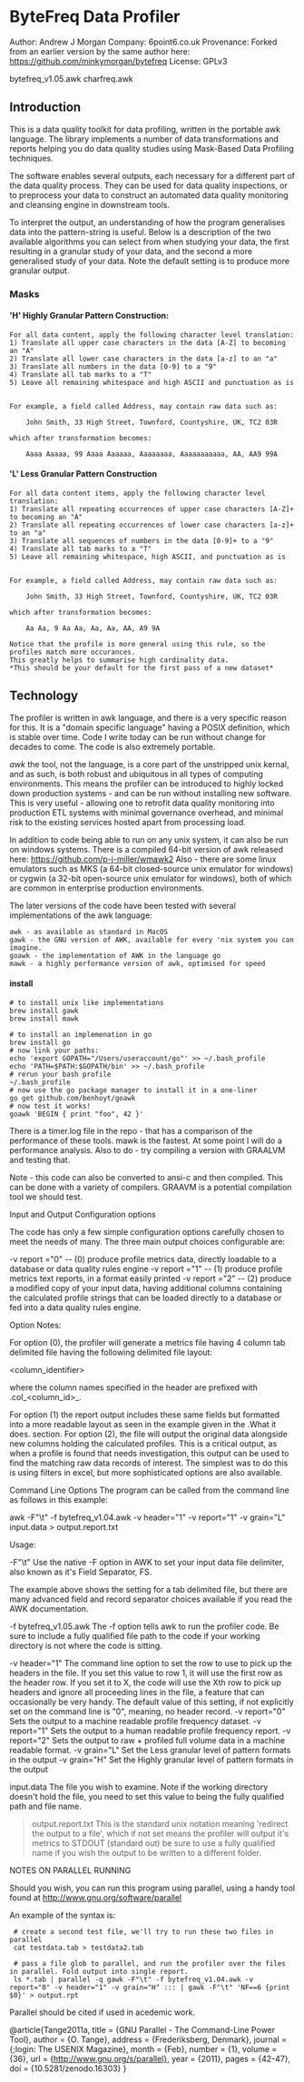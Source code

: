 # ByteFreq Data Profiler

Author: Andrew J Morgan
Company: 6point6.co.uk
Provenance: Forked from an earlier version by the same author here: https://github.com/minkymorgan/bytefreq
License: GPLv3


bytefreq_v1.05.awk
charfreq.awk

## Introduction
This is a data quality toolkit for data profiling, written in the portable awk language. The library implements a number of data transformations and reports helping you do data quality studies using Mask-Based Data Profiling techniques.

The software enables several outputs, each necessary for a different part of the data quality process. They can be used for data quality inspections, or to preprocess your data to construct an automated data quality monitoring and cleansing engine in downstream tools. 

To interpret the output, an understanding of how the program generalises data into the pattern-string is useful. Below is a description of the two available algorithms you can select from when studying your data, the first resulting in a granular study of your data, and the second a more generalised study of your data. Note the default setting is to produce more granular output.

### Masks

#### 'H' Highly Granular Pattern Construction:

    For all data content, apply the following character level translation:
    1) Translate all upper case characters in the data [A-Z] to becoming an "A"
    2) Translate all lower case characters in the data [a-z] to an "a"
    3) Translate all numbers in the data [0-9] to a "9"
    4) Translate all tab marks to a "T"
    5) Leave all remaining whitespace and high ASCII and punctuation as is 
    
    
    For example, a field called Address, may contain raw data such as:

        John Smith, 33 High Street, Townford, Countyshire, UK, TC2 03R

    which after transformation becomes:

        Aaaa Aaaaa, 99 Aaaa Aaaaaa, Aaaaaaaa, Aaaaaaaaaaa, AA, AA9 99A


#### 'L' Less Granular Pattern Construction

    For all data content items, apply the following character level translation:
    1) Translate all repeating occurrences of upper case characters [A-Z]+ to becoming an "A"
    2) Translate all repeating occurrences of lower case characters [a-z]+ to an "a"
    3) Translate all sequences of numbers in the data [0-9]+ to a "9"
    4) Translate all tab marks to a "T"
    5) Leave all remaining whitespace, high ASCII, and punctuation as is 
    
    
    For example, a field called Address, may contain raw data such as:

        John Smith, 33 High Street, Townford, Countyshire, UK, TC2 03R
    
    which after transformation becomes:
    
        Aa Aa, 9 Aa Aa, Aa, Aa, AA, A9 9A

    Notice that the profile is more general using this rule, so the profiles match more occurances.  
    This greatly helps to summarise high cardinality data.
    *This should be your default for the first pass of a new dataset*


## Technology

The profiler is written in awk language, and there is a very specific reason for this. It is a "domain specific language" having a POSIX definition, which is stable over time. Code I write today can be run without change for decades to come. The code is also extremely portable. 
 
*awk* the tool, not the language, is a core part of the unstripped unix kernal, and as such, is both robust and ubiquitous in all types of computing environments. This means the profiler can be introduced to highly locked down production systems - and can be run without installing new software. This is very useful - allowing one to retrofit data quality monitoring into production ETL systems with minimal governance overhead, and minimal risk to the existing services hosted apart from processing load. 

In addition to code being able to run on any unix system, it can also be run on windows systems. There is a compiled 64-bit version of awk released here: https://github.com/p-j-miller/wmawk2 Also - there are some linux emulators such as MKS (a 64-bit closed-source unix emulator for windows) or cygwin (a 32-bit open-source unix emulator for windows), both of which are common in enterprise production environments.

The later versions of the code have been tested with several implementations of the awk language:

    awk - as available as standard in MacOS
    gawk - the GNU version of AWK, available for every 'nix system you can imagine.
    goawk - the implementation of AWK in the language go
    mawk - a highly performance version of awk, optimised for speed

#### install
    # to install unix like implementations
    brew install gawk
    brew install mawk

    # to install an implemenation in go
    brew install go
    # now link your paths:
    echo 'export GOPATH="/Users/useraccount/go"' >> ~/.bash_profile
    echo 'PATH=$PATH:$GOPATH/bin' >> ~/.bash_profile
    # rerun your bash profile
    ~/.bash_profile
    # now use the go package manager to install it in a one-liner
    go get github.com/benhoyt/goawk
    # now test it works!
    goawk 'BEGIN { print "foo", 42 }'
    
There is a timer.log file in the repo - that has a comparison of the performance of these tools. mawk is the fastest. 
At some point I will do a performance analysis. Also to do - try compiling a version with GRAALVM and testing that.

Note - this code can also be converted to ansi-c and then compiled. This can be done with a variety of compilers. 
GRAAVM is a potential compilation tool we should test.


Input and Output Configuration options

The code has only a few simple configuration options carefully chosen to meet the needs of many. The three main output choices 
configurable are:

-v report ="0" -- (0) produce profile metrics data, directly loadable to a database or data quality rules engine
-v report ="1" -- (1) produce profile metrics text reports, in a format easily printed 
-v report ="2" -- (2) produce a modified copy of your input data, having additional columns containing the calculated profile 
strings that can be loaded directly to a database or fed into a data quality rules engine.

Option Notes:

For option (0), the profiler will generate a metrics file having 4 column tab delimited file having the following delimited 
file layout:

<filename><column_identifier><count><pattern>

where the column names specified in the header are prefixed with .col_<column_id>_. 

For option (1) the report output includes these same fields but formatted into a more readable layout as seen in the example
given in the .What it does. section.
For option (2), the file will output the original data alongside new columns holding the calculated profiles. This is a critical 
output, as when a profile is found that needs investigation, this output can be used to find the matching raw data records of 
interest. The simplest was to do this is using filters in excel, but more sophisticated options are also available.


Command Line Options
The program can be called from the command line as follows in this example:

awk -F"\t" -f bytefreq_v1.04.awk -v header="1" -v report="1" -v grain="L" input.data > output.report.txt


Usage:

-F"\t"        Use the native -F option in AWK to set your input data file delimiter, also known as it's Field Separator, FS. 

The example above shows the setting for a tab delimited file, but there are many advanced field and record separator 
choices available if you read the AWK documentation.  


-f bytefreq_v1.05.awk        The -f option tells awk to run the profiler code. Be sure to include a fully qualified file path 
                             to the code if your working directory is not where the code is sitting. 


-v header="1"        The command line option to set the row to use to pick up the headers in the file. 
                     If you set this value to row 1, it will use the first row as the header row. If you set it to X, the code 
                     will use the Xth row to pick up headers and ignore all proceeding lines in the file, a feature that can 
                     occasionally be very handy. The default value of this setting, if not explicitly set on the command 
                     line is "0", meaning, no header record.
-v report="0"        Sets the output to a machine readable profile frequency dataset.
-v report="1"        Sets the output to a human readable profile frequency report.
-v report="2"        Sets the output to raw + profiled full volume data in a machine readable format.
-v grain="L"         Set the Less granular level of pattern formats in the output
-v grain="H"         Set the Highly granular level of pattern formats in the output


input.data          The file you wish to examine. Note if the working directory doesn't hold the file, you need to set this 
                    value to being the fully qualified path and file name.


> output.report.txt        This is the standard unix notation meaning 'redirect the output to a file', which if not set 
                           means the profiler will output it's metrics to STDOUT (standard out) be sure to use a fully qualified
                           name if you wish the output to be written to a different folder.


NOTES ON PARALLEL RUNNING

Should you wish, you can run this program using parallel, 
using a handy tool found at http://www.gnu.org/software/parallel

An example of the syntax is:

     # create a second test file, we'll try to run these two files in parallel
     cat testdata.tab > testdata2.tab

     # pass a file glob to parallel, and run the profiler over the files in parallel. Fold output into single report. 
     ls *.tab | parallel -q gawk -F"\t" -f bytefreq_v1.04.awk -v report="0" -v header="1" -v grain="H" ::: | gawk -F"\t" 'NF==6 {print $0}' > output.rpt

Parallel should be cited if used in acedemic work.

@article{Tange2011a,
    title = {GNU Parallel - The Command-Line Power Tool},
    author = {O. Tange},
    address = {Frederiksberg, Denmark},
    journal = {;login: The USENIX Magazine},
    month = {Feb},
    number = {1},
    volume = {36},
    url = {http://www.gnu.org/s/parallel},
    year = {2011},
    pages = {42-47},
    doi = {10.5281/zenodo.16303}
  }


